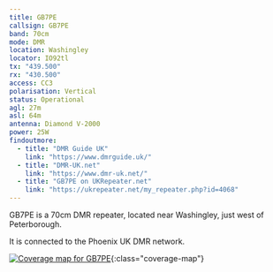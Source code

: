 ```yaml
---
title: GB7PE
callsign: GB7PE
band: 70cm
mode: DMR
location: Washingley
locator: IO92tl
tx: "439.500"
rx: "430.500"
access: CC3
polarisation: Vertical
status: Operational
agl: 27m
asl: 64m
antenna: Diamond V-2000
power: 25W
findoutmore:
  - title: "DMR Guide UK"
    link: "https://www.dmrguide.uk/"
  - title: "DMR-UK.net"
    link: "https://www.dmr-uk.net/"
  - title: "GB7PE on UKRepeater.net"
    link: "https://ukrepeater.net/my_repeater.php?id=4068"
---
```

GB7PE is a 70cm DMR repeater, located near Washingley, just west of Peterborough.

It is connected to the Phoenix UK DMR network.

[![Coverage map for GB7PE](/assets/coverage/gb7pe.jpg)](https://ukrepeater.net/repeatermaps/gb7pe.jpg){:class="coverage-map"}